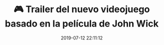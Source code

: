 ---
author_profile: false
title: "🎮 Trailer del nuevo videojuego basado en la película de John Wick"
description: "🎮 Trailer del nuevo videojuego basado en la película de John Wick"
excerpt: "🎮 Trailer del nuevo videojuego basado en la película de John Wick"
header:
  video:
    id: LAaTtGXlGrE
    provider: youtube
comments: false
date: 2019-07-12 22:11:12
tags:
- Acción
- Trailer
categories:
- Vídeo Videojuegos
sidebar:
- title: "Videoteca"
  nav: vteca
---